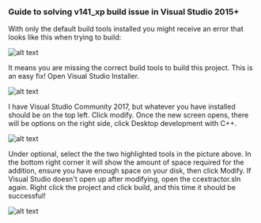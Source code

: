 ### **Guide to solving v141_xp build issue in Visual Studio 2015+**


With only the default build tools installed you might receive an error that looks like this when trying to build:

![alt text](https://github.com/CCExtractor/ccextractor/tree/master/troubleshooting/images/v141_xp-img1)

It means you are missing the correct build tools to build this project. This is an easy fix! Open Visual Studio Installer.

![alt text](https://github.com/CCExtractor/ccextractor/tree/master/troubleshooting/images/v141_xp-img2)

I have Visual Studio Community 2017, but whatever you have installed should be on the top left. Click modify. Once the new screen opens, there will be options on the right side, click Desktop development with C++.

![alt text](https://github.com/CCExtractor/ccextractor/tree/master/troubleshooting/images/v141_xp-img3)

Under optional, select the the two highlighted tools in the picture above. In the bottom right corner it will show the amount of space required for the addition, ensure you have enough space on your disk, then click Modify. If Visual Studio doesn't open up after modifying, open the ccextractor.sln again. Right click the project and click build, and this time it should be successful!

![alt text](https://github.com/CCExtractor/ccextractor/tree/master/troubleshooting/images/v141_xp-img4)